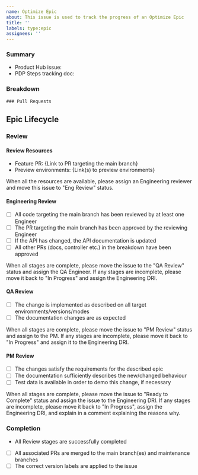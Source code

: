 ```yaml
---
name: Optimize Epic
about: This issue is used to track the progress of an Optimize Epic
title: ''
labels: type:epic
assignees: ''
---
```


### Summary

<!-- Add links to related issues or other resources  -->

- Product Hub issue:
- PDP Steps tracking doc:

### Breakdown

<!-- A breakdown of tasks that need to be completed in order for this to be ready for review. -->
<!--
- [ ] #123
- [ ] Step X
-->

```[tasklist]
### Pull Requests
```

## Epic Lifecycle

### Review

#### Review Resources

<!-- When in review, the resources to be used for review should be listed here) -->

- Feature PR: {Link to PR targeting the main branch}
- Preview environments: {Link(s) to preview environments}

When all the resources are available, please assign an Engineering reviewer and move this issue to
"Eng Review" status.

#### Engineering Review

- [ ] All code targeting the main branch has been reviewed by at least one Engineer
- [ ] The PR targeting the main branch has been approved by the reviewing Engineer
- [ ] If the API has changed, the API documentation is updated
- [ ] All other PRs (docs, controller etc.) in the breakdown have been approved

When all stages are complete, please move the issue to the "QA Review" status and assign the QA
Engineer. If any stages are incomplete, please move it back to "In Progress" and assign the
Engineering DRI.

#### QA Review

- [ ] The change is implemented as described on all target environments/versions/modes
- [ ] The documentation changes are as expected

When all stages are complete, please move the issue to "PM Review" status and assign to the PM. If
any stages are incomplete, please move it back to "In Progress" and assign it to the Engineering
DRI.

#### PM Review

- [ ] The changes satisfy the requirements for the described epic
- [ ] The documentation sufficiently describes the new/changed behaviour
- [ ] Test data is available in order to demo this change, if necessary

When all stages are complete, please move the issue to "Ready to Complete" status and assign the
issue to the Engineering DRI. If any stages are incomplete, please move it back to "In Progress",
assign the Engineering DRI, and explain in a comment explaining the reasons why.

### Completion

- All Review stages are successfully completed
- [ ] All associated PRs are merged to the main branch(es) and maintenance branches
- [ ] The correct version labels are applied to the issue
